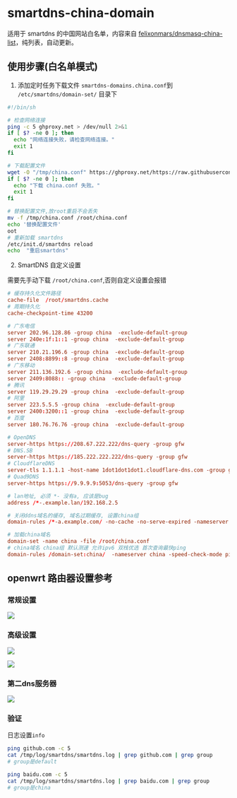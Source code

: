 # smartdns-china-domain

适用于 smartdns 的中国网站白名单，内容来自 [felixonmars/dnsmasq-china-list](https://github.com/felixonmars/dnsmasq-china-list)，纯列表，自动更新。

## 使用步骤(白名单模式)

1. 添加定时任务下载文件 `smartdns-domains.china.conf`到 `/etc/smartdns/domain-set/` 目录下

```sh
#!/bin/sh

# 检查网络连接
ping -c 5 ghproxy.net > /dev/null 2>&1
if [ $? -ne 0 ]; then
  echo "网络连接失败，请检查网络连接。"
  exit 1
fi

# 下载配置文件
wget -O "/tmp/china.conf" https://ghproxy.net/https://raw.githubusercontent.com/jqtmviyu/smartdns-china-domain/main/smartdns-domains.china.conf
if [ $? -ne 0 ]; then
  echo "下载 china.conf 失败。"
  exit 1
fi

# 替换配置文件,放root重启不会丢失
mv -f /tmp/china.conf /root/china.conf
echo '替换配置文件'
oot
# 重新加载 smartdns
/etc/init.d/smartdns reload
echo  "重启smartdns"
```

2. SmartDNS 自定义设置

需要先手动下载 `/root/china.conf`,否则自定义设置会报错

```conf
# 缓存持久化文件路径
cache-file	/root/smartdns.cache
# 周期持久化
cache-checkpoint-time 43200

# 广东电信
server 202.96.128.86 -group china  -exclude-default-group
server 240e:1f:1::1 -group china  -exclude-default-group
# 广东联通
server 210.21.196.6 -group china  -exclude-default-group
server 2408:8899::8 -group china  -exclude-default-group
# 广东移动
server 211.136.192.6 -group china  -exclude-default-group
server 2409:8088:: -group china  -exclude-default-group
# 腾讯
server 119.29.29.29 -group china  -exclude-default-group
# 阿里
server 223.5.5.5 -group china  -exclude-default-group
server 2400:3200::1 -group china  -exclude-default-group
# 百度
server 180.76.76.76 -group china  -exclude-default-group

# OpenDNS
server-https https://208.67.222.222/dns-query -group gfw
# DNS.SB
server-https https://185.222.222.222/dns-query -group gfw
# CloudflareDNS
server-tls 1.1.1.1 -host-name 1dot1dot1dot1.cloudflare-dns.com -group gfw
# Quad9DNS
server-https https://9.9.9.9:5053/dns-query -group gfw

# lan地址, 必须 *- 没有a, 应该是bug
address /*-.example.lan/192.168.2.5

# 关闭ddns域名的缓存, 域名过期缓存, 设置china组
domain-rules /*-a.example.com/ -no-cache -no-serve-expired -nameserver china

# 加载china域名
domain-set -name china -file /root/china.conf
# china域名 china组 默认测速 允许ipv6 双栈优选 首次查询最快ping
domain-rules /domain-set:china/  -nameserver china -speed-check-mode ping,tcp:80,tcp:443 -address -6 -dualstack-ip-selection yes -response-mode first-ping
```

## openwrt 路由器设置参考

### 常规设置

![](./sceenshorts/1.jpg)

### 高级设置

![](./sceenshorts/2.jpg)

![](./sceenshorts/3.jpg)

### 第二dns服务器

![](./sceenshorts/4.jpg)

### 验证

日志设置`info`

```sh
ping github.com -c 5
cat /tmp/log/smartdns/smartdns.log | grep github.com | grep group
# group是default

ping baidu.com -c 5
cat /tmp/log/smartdns/smartdns.log | grep baidu.com | grep group
# group是china
```